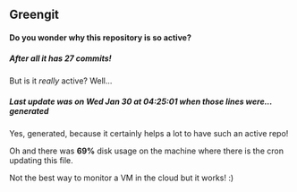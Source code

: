 ## Greengit

#### Do you wonder why this repository is so active?

##### After all it has 27 commits!

But is it *really* active? Well...

##### Last update was on Wed Jan 30 at 04:25:01 when those lines were... generated

Yes, generated, because it certainly helps a lot to have such an active repo!

Oh and there was **69%** disk usage on the machine
where there is the cron updating this file.

Not the best way to monitor a VM in the cloud but it works! :)
